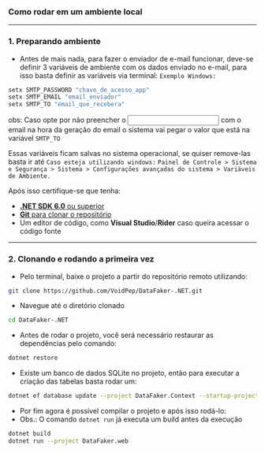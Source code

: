 
### Como rodar em um ambiente local
---
### 1. Preparando ambiente
- Antes de mais nada, para fazer o enviador de e-mail funcionar, deve-se definir 3 variáveis de ambiente com os dados enviado no e-mail, para isso basta definir as variáveis via terminal:
`Exemplo Windows:`
```bash
setx SMTP_PASSWORD "chave_de_acesso_app" 
setx SMTP_EMAIL "email_enviador" 
setx SMTP_TO "email_que_recebera"
```
obs: Caso opte por não preencher o <input> com o email na hora da geração do email o sistema vai pegar o valor que está na variável `SMTP_TO`

Essas variáveis ficam salvas no sistema operacional, se quiser remove-las basta ir até
`Caso esteja utilizando windows:`
`Painel de Controle > Sistema e Segurança > Sistema > Configurações avançadas do sistema > Variáveis de Ambiente.`

Após isso certifique-se que tenha:
- [**.NET SDK 6.0** ou superior](https://dotnet.microsoft.com/download/dotnet/6.0)
- [**Git** para clonar o repositório](https://git-scm.com/book/en/v2/Getting-Started-Installing-Git)
- Um editor de código, como **Visual Studio**/**Rider** caso queira acessar o código fonte

---
### 2. Clonando e rodando a primeira vez

- Pelo terminal, baixe o projeto a partir do repositório remoto utilizando: 
```bash
git clone https://github.com/VoidPep/DataFaker-.NET.git
```

- Navegue até o diretório clonado
```bash
cd DataFaker-.NET
```

- Antes de rodar o projeto, você será necessário restaurar as dependências pelo comando:
```bash
dotnet restore
```
- Existe um banco de dados SQLite no projeto, então para executar a criação das tabelas basta rodar um:
```bash
dotnet ef database update --project DataFaker.Context --startup-project DataFaker.Web
```
- Por fim agora é possível compilar o projeto e após isso rodá-lo:
- Obs.: O comando `dotnet run` já executa um build antes da execução
```bash
dotnet build
dotnet run --project DataFaker.web
```
